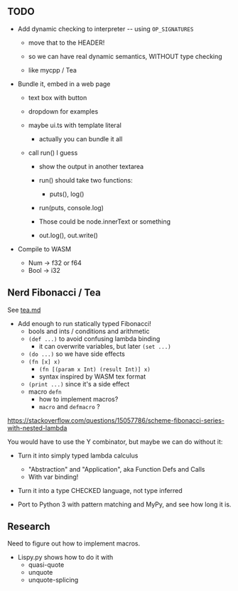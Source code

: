 ## TODO

- Add dynamic checking to interpreter  -- using `OP_SIGNATURES`
  - move that to the HEADER!

  - so we can have real dynamic semantics, WITHOUT type checking
  - like mycpp / Tea

- Bundle it, embed in a web page
  - text box with button
  - dropdown for examples
  - maybe ui.ts with template literal
    - actually you can bundle it all

  - call run() I guess
    - show the output in another textarea
    - run() should take two functions:
      - puts(), log() 

    - run(puts, console.log)
    - Those could be node.innerText or something
    - out.log(), out.write()

- Compile to WASM
  - Num -> f32 or f64
  - Bool -> i32

## Nerd Fibonacci / Tea

See [tea.md](tea.md)

- Add enough to run statically typed Fibonacci!
  - bools and ints / conditions and arithmetic
  - `(def ...)` to avoid confusing lambda binding
    - it can overwrite variables, but later `(set ...)`
  - `(do ...)` so we have side effects
  - `(fn [x] x)`
    - `(fn [(param x Int) (result Int)] x)`
    - syntax inspired by WASM tex format
  - `(print ...)` since it's a side effect
  - macro `defn`
    - how to implement macros?
    - `macro` and `defmacro` ?

https://stackoverflow.com/questions/15057786/scheme-fibonacci-series-with-nested-lambda

You would have to use the Y combinator, but maybe we can do without it:

- Turn it into simply typed lambda calculus
  - "Abstraction" and "Application", aka Function Defs and Calls
  - With var binding!

- Turn it into a type CHECKED language, not type inferred

- Port to Python 3 with pattern matching and MyPy, and see how long it is.

## Research

Need to figure out how to implement macros.

- Lispy.py shows how to do it with 
  - quasi-quote
  - unquote
  - unquote-splicing
